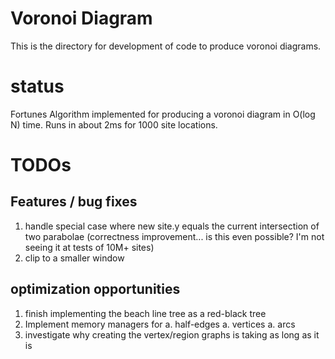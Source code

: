 # Voronoi Diagram

This is the directory for development of code to produce voronoi diagrams.

# status

Fortunes Algorithm implemented for producing a voronoi diagram in O(log N) time. Runs in about 2ms for 1000 site locations.

# TODOs
## Features / bug fixes
1. handle special case where new site.y equals the current intersection of two parabolae (correctness improvement... is this even possible? I'm not seeing it at tests of 10M+ sites)
1. clip to a smaller window

## optimization opportunities
1. finish implementing the beach line tree as a red-black tree 
1. Implement memory managers for 
   a. half-edges 
   a. vertices 
   a. arcs 
1. investigate why creating the vertex/region graphs is taking as long as it is